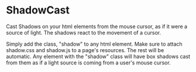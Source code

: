 # ShadowCast
Cast Shadows on your html elements from the mouse cursor, as if it were a source of light. The shadows react to the movement of a cursor.

Simply add the class, "shadow" to any html element. Make sure to attach shadow.css and shadow.js to a page's resources. The rest will be automatic. Any element with the "shadow" class will have box shadows cast from them as if a light source is coming from a user's mouse cursor.
